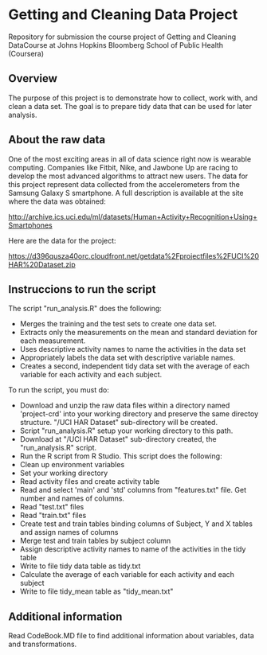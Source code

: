 Getting and Cleaning Data Project
=================================

Repository for submission the course project of Getting and Cleaning DataCourse at Johns Hopkins Bloomberg School of Public Health (Coursera)

Overview
--------

The purpose of this project is to demonstrate how to collect, work with, and clean a data set. The goal is to prepare tidy data that can be used for later analysis. 

About the raw data
------------------

One of the most exciting areas in all of data science right now is wearable computing. Companies like Fitbit, Nike, and Jawbone Up are racing to develop the most advanced algorithms to attract new users. The data for this project represent data collected from the accelerometers from the Samsung Galaxy S smartphone. A full description is available at the site where the data was obtained: 

http://archive.ics.uci.edu/ml/datasets/Human+Activity+Recognition+Using+Smartphones 

Here are the data for the project: 

https://d396qusza40orc.cloudfront.net/getdata%2Fprojectfiles%2FUCI%20HAR%20Dataset.zip 

Instruccions to run the script
------------------------------

The script "run_analysis.R" does the following:

- Merges the training and the test sets to create one data set.
- Extracts only the measurements on the mean and standard deviation for each measurement. 
- Uses descriptive activity names to name the activities in the data set
- Appropriately labels the data set with descriptive variable names. 
- Creates a second, independent tidy data set with the average of each variable for each activity and each subject. 
 
To run the script, you must do:

- Download and unzip the raw data files within a directory named 'project-crd' into your working directory and preserve the same directoy structure. "/UCI HAR Dataset" sub-directory will be created.
- Script "run_analysis.R" setup your working directory to this path.
- Download at "/UCI HAR Dataset" sub-directory created, the "run_analysis.R" script.
- Run the R script from R Studio. This script does the following:
 -   Clean up environment variables
 -   Set your working directory
 -   Read activity files and create activity table
 -   Read and select 'main' and 'std' columns from "features.txt" file. Get number and names of columns.
 -   Read "test.txt" files
 -   Read "train.txt" files
 -   Create test and train tables binding columns of Subject, Y and X tables and assign names of columns
 -   Merge test and train tables by subject column
 -   Assign descriptive activity names to name of the activities in the tidy table
 -   Write to file tidy data table as tidy.txt
 -   Calculate the average of each variable for each activity and each subject
 -   Write to file tidy_mean table as "tidy_mean.txt"

Additional information
----------------------

Read CodeBook.MD file to find additional information about variables, data and transformations.



